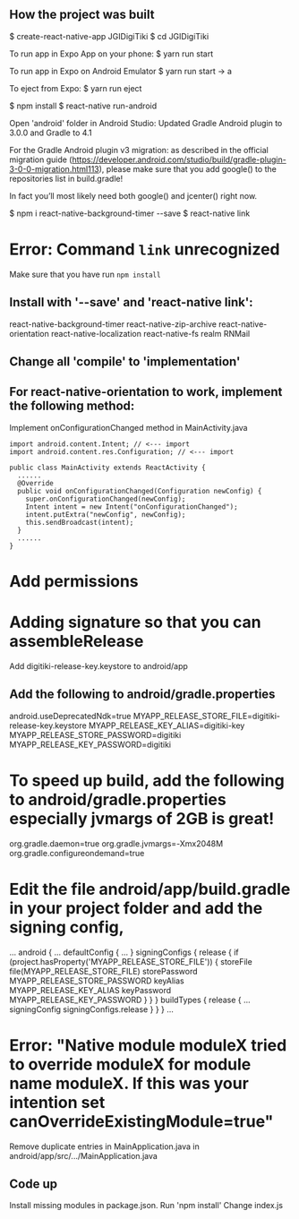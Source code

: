 ## How the project was built
$ create-react-native-app JGIDigiTiki
$ cd JGIDigiTiki

To run app in Expo App on your phone:
$ yarn run start

To run app in Expo on Android Emulator
$ yarn run start -> a

To eject from Expo:
$ yarn run eject

$ npm install
$ react-native run-android

Open 'android' folder in Android Studio:
Updated Gradle Android plugin to 3.0.0 and Gradle to 4.1

For the Gradle Android plugin v3 migration: as described in the official migration guide (https://developer.android.com/studio/build/gradle-plugin-3-0-0-migration.html113), please make sure that you add google() to the repositories list in build.gradle!

In fact you’ll most likely need both google() and jcenter() right now.

$ npm i react-native-background-timer --save
$ react-native link
# Error: Command `link` unrecognized
Make sure that you have run `npm install`  

## Install with '--save' and 'react-native link':
react-native-background-timer
react-native-zip-archive
react-native-orientation
react-native-localization
react-native-fs
realm
RNMail

## Change all 'compile' to 'implementation'

## For react-native-orientation to work, implement the following method:
Implement onConfigurationChanged method in MainActivity.java

    import android.content.Intent; // <--- import
    import android.content.res.Configuration; // <--- import

    public class MainActivity extends ReactActivity {
      ......
      @Override
      public void onConfigurationChanged(Configuration newConfig) {
        super.onConfigurationChanged(newConfig);
        Intent intent = new Intent("onConfigurationChanged");
        intent.putExtra("newConfig", newConfig);
        this.sendBroadcast(intent);
      }
      ......
    }

# Add permissions
<uses-permission android:name="android.permission.WRITE_EXTERNAL_STORAGE" />
<uses-permission android:name="android.permission.READ_EXTERNAL_STORAGE" />
<uses-permission android:name="android.permission.ACCESS_FINE_LOCATION" />

# Adding signature so that you can assembleRelease
Add digitiki-release-key.keystore to android/app

## Add the following to android/gradle.properties
android.useDeprecatedNdk=true
MYAPP_RELEASE_STORE_FILE=digitiki-release-key.keystore
MYAPP_RELEASE_KEY_ALIAS=digitiki-key
MYAPP_RELEASE_STORE_PASSWORD=digitiki
MYAPP_RELEASE_KEY_PASSWORD=digitiki

# To speed up build, add the following to android/gradle.properties especially jvmargs of 2GB is great!
org.gradle.daemon=true
org.gradle.jvmargs=-Xmx2048M
org.gradle.configureondemand=true

# Edit the file android/app/build.gradle in your project folder and add the signing config,

...
android {
    ...
    defaultConfig { ... }
    signingConfigs {
        release {
            if (project.hasProperty('MYAPP_RELEASE_STORE_FILE')) {
                storeFile file(MYAPP_RELEASE_STORE_FILE)
                storePassword MYAPP_RELEASE_STORE_PASSWORD
                keyAlias MYAPP_RELEASE_KEY_ALIAS
                keyPassword MYAPP_RELEASE_KEY_PASSWORD
            }
        }
    }
    buildTypes {
        release {
            ...
            signingConfig signingConfigs.release
        }
    }
}
...

# Error: "Native module moduleX tried to override moduleX for module name moduleX. If this was your intention set canOverrideExistingModule=true"
Remove duplicate entries in MainApplication.java in android/app/src/.../MainApplication.java

## Code up
Install missing modules in package.json. Run 'npm install'
Change index.js
